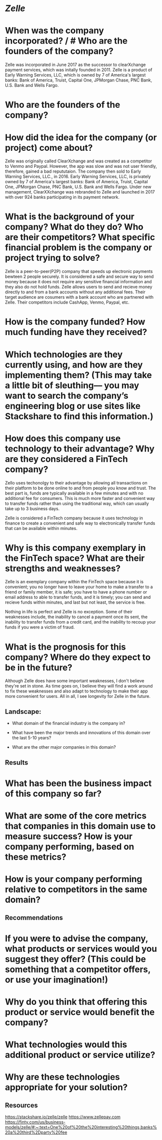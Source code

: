 # *Zelle*

# When was the company incorporated? / # Who are the founders of the company?

Zelle was incorporated in June 2017 as the successor to clearXchange payment services, which was initally founded in 2011. Zelle is a product of Early Warning Services, LLC, which is owned by 7 of America's largest banks: Bank of America, Truist, Capital One, JPMorgan Chase, PNC Bank, U.S. Bank and Wells Fargo.

# Who are the founders of the company?

# How did the idea for the company (or project) come about?
Zelle was originally called ClearXchange and was created as a competitor to Venmo and Paypal. However, the app was slow and was not user friendly, therefore, gained a bad repututaion. The company then sold to Early Warning Services, LLC., in 2016. Early Warning Services, LLC, is privately owned by 7 of America's largest banks: Bank of America, Truist, Capital One, JPMorgan Chase, PNC Bank, U.S. Bank and Wells Fargo. Under new management, ClearXXchange was rebranded to Zelle and launched in 2017 with over 924 banks participating in its payment network. 

# What is the background of your company? What do they do? Who are their competitors? What specific financial problem is the company or project trying to solve?

Zelle is a peer-to-peer(P2P) company that speeds up electronic payments bewteen 2 people securely. It is considered a safe and secure way to send money because it does not require any sensitive financial information and they also do not hold funds. Zelle allows users to send and recieve money directly to and from a bank accounts without any additional fees. Their target audience are cosumers with a bank account who are partnered with Zelle. Their competitors include CashApp, Venmo, Paypal, etc. 

# How is the company funded? How much funding have they received?

#  Which technologies are they currently using, and how are they implementing them? (This may take a little bit of sleuthing–– you may want to search the company’s engineering blog or use sites like Stackshare to find this information.)

# How does this company use technology to their advantage? Why are they considered a FinTech company?
Zello uses techonolgy to their advantage by allowing all transactions on their platform to be done online to and from people you know and trust. The best part is, funds are typically available in a few minutes and with no additional fee for consumers. This is much more faster and convenient way to transfer funds rather than using the traditional way, which can usually take up to 3 business days. 

Zelle is considered a FinTech company because it uses technology in finance to create a convenient and safe way to electronically transfer funds that can be available within minutes. 

# Why is this company exemplary in the FinTech space? What are their strengths and weaknesses?
Zelle is an exemplary company within the FinTech space because it is convenient; you no longer have to leave your home to make a transfer to a friend or family member, it is safe; you have to have a phone number or email address to able to transfer funds, and it is timely; you can send and recieve funds within minutes, and last but not least, the service is free. 

Nothing in life is perfect and Zelle is no exception. Some of their weaknesses include, the inability to cancel a payment once its sent, the inability to transfer funds from a credit card, and the inability to recoup your funds if you were a victim of fraud. 


# What is the prognosis for this company? Where do they expect to be in the future?
Although Zelle does have some important weaknesses, I don't believe they're set in stone. As time goes on, I believe they will find a work around to fix these weaknesses and also adapt to technology to make their app more convenient for users. All in all, I see longevity for Zelle in the future. 

## Landscape:

* What domain of the financial industry is the company in?

* What have been the major trends and innovations of this domain over the last 5-10 years?

* What are the other major companies in this domain?

## Results

# What has been the business impact of this company so far?

# What are some of the core metrics that companies in this domain use to measure success? How is your company performing, based on these metrics?

# How is your company performing relative to competitors in the same domain?


## Recommendations

# If you were to advise the company, what products or services would you suggest they offer? (This could be something that a competitor offers, or use your imagination!)

# Why do you think that offering this product or service would benefit the company?

# What technologies would this additional product or service utilize?

# Why are these technologies appropriate for your solution?

## Resources
https://stackshare.io/zelle/zelle
https://www.zellepay.com
https://finty.com/us/business-models/zelle/#:~:text=One%20of%20the%20interesting%20things,banks%20a%20third%2Dparty%20fee
